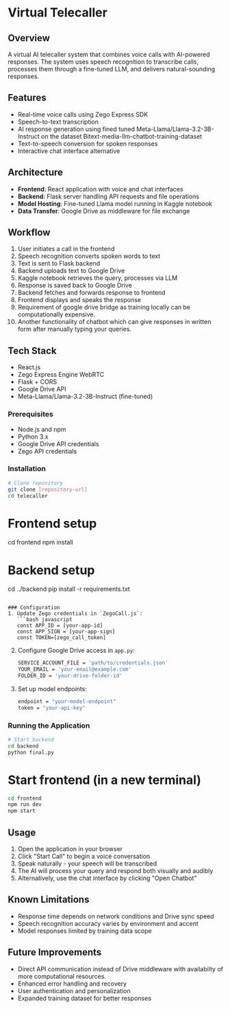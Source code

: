 # Virtual Telecaller

## Overview
A virtual AI telecaller system that combines voice calls with AI-powered responses. The system uses speech recognition to transcribe calls, processes them through a fine-tuned LLM, and delivers natural-sounding responses.

## Features
- Real-time voice calls using Zego Express SDK
- Speech-to-text transcription
- AI response generation using fined tuned Meta-Llama/Llama-3.2-3B-Instruct on the dataset Bitext-media-llm-chatbot-training-dataset 
- Text-to-speech conversion for spoken responses
- Interactive chat interface alternative

## Architecture
- **Frontend**: React application with voice and chat interfaces
- **Backend**: Flask server handling API requests and file operations
- **Model Hosting**: Fine-tuned Llama model running in Kaggle notebook
- **Data Transfer**: Google Drive as middleware for file exchange

## Workflow
1. User initiates a call in the frontend
2. Speech recognition converts spoken words to text
3. Text is sent to Flask backend
4. Backend uploads text to Google Drive
5. Kaggle notebook retrieves the query, processes via LLM
6. Response is saved back to Google Drive
7. Backend fetches and forwards response to frontend
8. Frontend displays and speaks the response
9. Requirement of google drive bridge as training locally can be computationally expensive.
10. Another functionality of chatbot which can give responses in written form after manually typing your queries.

## Tech Stack
- React.js
- Zego Express Engine WebRTC
- Flask + CORS
- Google Drive API
- Meta-Llama/Llama-3.2-3B-Instruct (fine-tuned)

### Prerequisites
- Node.js and npm
- Python 3.x
- Google Drive API credentials
- Zego API credentials

### Installation
```bash
# Clone repository
git clone [repository-url]
cd telecaller
```

# Frontend setup
cd frontend
npm install

# Backend setup
cd ../backend
pip install -r requirements.txt
```

### Configuration
1. Update Zego credentials in `ZegoCall.js`:
   ```bash javascript
   const APP_ID = [your-app-id]
   const APP_SIGN = [your-app-sign]
   const TOKEN=[zego_call_token]
   ```

2. Configure Google Drive access in `app.py`:
   ```bash python
   SERVICE_ACCOUNT_FILE = 'path/to/credentials.json'
   YOUR_EMAIL = 'your-email@example.com'
   FOLDER_ID = 'your-drive-folder-id'
   ```

3. Set up model endpoints:
   ```bash python
   endpoint = "your-model-endpoint"
   token = "your-api-key"
   ```

### Running the Application
```bash
# Start backend
cd backend
python final.py
```
# Start frontend (in a new terminal)
```bash
cd frontend
npm run dev
npm start
```

## Usage
1. Open the application in your browser
2. Click "Start Call" to begin a voice conversation
3. Speak naturally - your speech will be transcribed
4. The AI will process your query and respond both visually and audibly
5. Alternatively, use the chat interface by clicking "Open Chatbot"

## Known Limitations
- Response time depends on network conditions and Drive sync speed
- Speech recognition accuracy varies by environment and accent
- Model responses limited by training data scope

## Future Improvements
- Direct API communication instead of Drive middleware with availabilty of more computational resources.
- Enhanced error handling and recovery
- User authentication and personalization
- Expanded training dataset for better responses
